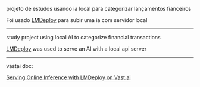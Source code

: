 projeto de estudos usando ia local para categorizar lançamentos fianceiros

Foi usado [LMDeploy](https://github.com/InternLM/lmdeploy) para subir uma ia com servidor local

---

study project using local AI to categorize financial transactions

[LMDeploy](https://github.com/InternLM/lmdeploy) was used to serve an AI with a local api server

---

vastai doc:

[Serving Online Inference with LMDeploy on Vast.ai](https://vast.ai/article/serving-online-inference-with-lmdeploy-on-vastai)
